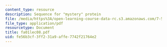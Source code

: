 ```yaml
---
content_type: resource
description: Sequence for "mystery" protein
file: /media/https%3A/open-learning-course-data-rc.s3.amazonaws.com/7-51-graduate-biochemistry-fall-2001/fe56b3cf3ff231a9affe7742f21764e2_fa01lec08.pdf
file_type: application/pdf
resourcetype: Document
title: fa01lec08.pdf
uid: fe56b3cf-3ff2-31a9-affe-7742f21764e2
---
```

